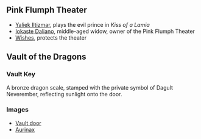 ## Pink Flumph Theater

* [Yaliek Iltizmar](^yaliek_iltizmar.jpg), plays the evil prince in *Kiss of a Lamia*
* [Iokaste Daliano](^iokaste_daliano.png), middle-aged widow, owner of the Pink Flumph Theater
* [Wishes](^faerie_dragon.jpg), protects the theater

## Vault of the Dragons 

### Vault Key

A bronze dragon scale, stamped with the private symbol of Dagult Neverember, reflecting sunlight onto the door.

### Images

* [Vault door](^Vault-Door.jpg)
* [Aurinax](^aurinax.jpg)
